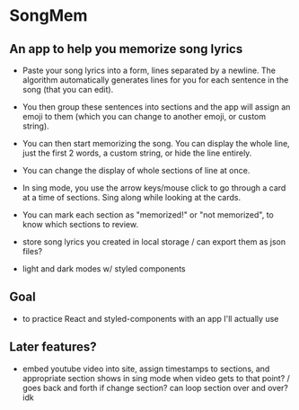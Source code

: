 # SongMem

## An app to help you memorize song lyrics

- Paste your song lyrics into a form, lines separated by a newline. The algorithm automatically generates lines for you for each sentence in the song (that you can edit).
- You then group these sentences into sections and the app will assign an emoji to them (which you can change to another emoji, or custom string).
- You can then start memorizing the song. You can display the whole line, just the first 2 words, a custom string, or hide the line entirely.
- You can change the display of whole sections of line at once. 
- In sing mode, you use the arrow keys/mouse click to go through a card at a time of sections. Sing along while looking at the cards.
- You can mark each section as "memorized!" or "not memorized", to know which sections to review. 
- store song lyrics you created in local storage / can export them as json files?

- light and dark modes w/ styled components

## Goal
- to practice React and styled-components with an app I'll actually use

## Later features?
- embed youtube video into site, assign timestamps to sections, and appropriate section shows in sing mode when video gets to that point? / goes back and forth if change section? can loop section over and over? idk